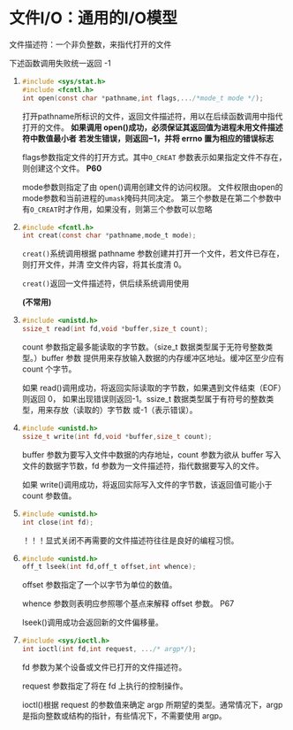 # 文件I/O：通用的I/O模型

   文件描述符：一个非负整数，来指代打开的文件

   下述函数调用失败统一返回 -1

1. ``` c
   #include <sys/stat.h>
   #include <fcntl.h>
   int open(const char *pathname,int flags,.../*mode_t mode */);
   ```

   打开pathname所标识的文件，返回文件描述符，用以在后续函数调用中指代打开的文件。
   **如果调用 open()成功，必须保证其返回值为进程未用文件描述符中数值最小者**
   **若发生错误，则返回−1，并将 errno 置为相应的错误标志**

   flags参数指定文件的打开方式。其中`O_CREAT` 参数表示如果指定文件不存在，则创建这个文件。
   **P60**

   mode参数则指定了由 open()调用创建文件的访问权限。
   文件权限由open的mode参数和当前进程的`umask`掩码共同决定。
   第三个参数是在第二个参数中有`O_CREAT`时才作用，如果没有，则第三个参数可以忽略

2. ``` c
   #include <fcntl.h>
   int creat(const char *pathname,mode_t mode);
   ```

   `creat()`系统调用根据 pathname 参数创建并打开一个文件，若文件已存在，则打开文件，并清
   空文件内容，将其长度清 0。

   `creat()`返回一文件描述符，供后续系统调用使用

   **(不常用)**

3. ``` c
   #include <unistd.h>
   ssize_t read(int fd,void *buffer,size_t count);
   ```

   count 参数指定最多能读取的字节数。（size_t 数据类型属于无符号整数类型。）buffer 参数
   提供用来存放输入数据的内存缓冲区地址。缓冲区至少应有 count 个字节。

   如果 read()调用成功，将返回实际读取的字节数，如果遇到文件结束（EOF）则返回 0，
   如果出现错误则返回-1。ssize_t 数据类型属于有符号的整数类型，用来存放（读取的）字节数
   或-1（表示错误）。

4. ``` c
   #include <unistd.h>
   ssize_t write(int fd,void *buffer,size_t count);
   ```

   buffer 参数为要写入文件中数据的内存地址，count
   参数为欲从 buffer 写入文件的数据字节数，fd 参数为一文件描述符，指代数据要写入的文件。

   如果 write()调用成功，将返回实际写入文件的字节数，该返回值可能小于 count 参数值。

5. ``` c
   #include <unistd.h>
   int close(int fd);
   ```

   ！！！显式关闭不再需要的文件描述符往往是良好的编程习惯。

6. ``` c
   #include <unistd.h>
   off_t lseek(int fd,off_t offset,int whence);
   ```

   offset 参数指定了一个以字节为单位的数值。

   whence 参数则表明应参照哪个基点来解释 offset 参数。
   P67

   lseek()调用成功会返回新的文件偏移量。

7. ``` c
   #include <sys/ioctl.h>
   int ioctl(int fd,int request, .../* argp*/);
   ```

   fd 参数为某个设备或文件已打开的文件描述符。

   request 参数指定了将在 fd 上执行的控制操作。

   ioctl()根据 request 的参数值来确定 argp 所期望的类型。通常情况下，argp
   是指向整数或结构的指针，有些情况下，不需要使用 argp。

